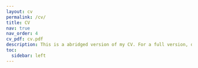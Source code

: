 ```yaml
---
layout: cv
permalink: /cv/
title: CV
nav: true
nav_order: 4
cv_pdf: cv.pdf
description: This is a abridged version of my CV. For a full version, download the attached PDF.
toc:
  sidebar: left
---
```


